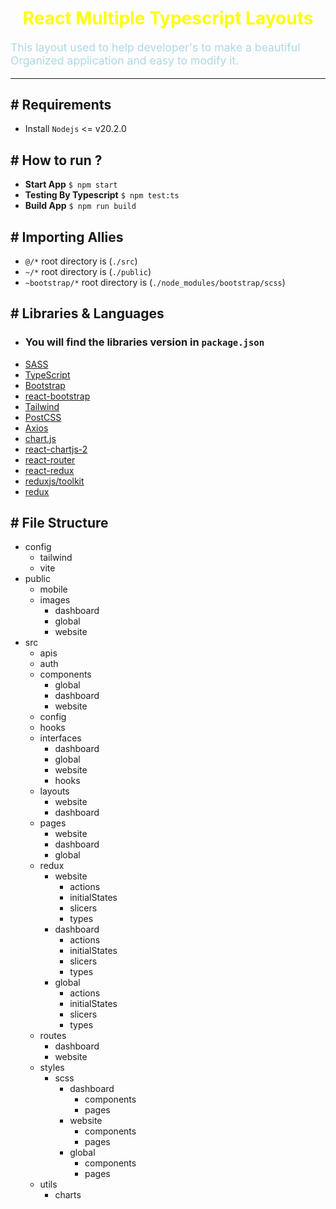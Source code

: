 <h1 style="color:yellow; text-align:center">React Multiple Typescript Layouts</h1>
<p style="color:lightblue; font-size: 1.1rem; margin-top: 1rem">
  This layout used to help developer's to make a beautiful Organized application and easy to modify it.
</p>
<hr />

## # Requirements
* Install `Nodejs` <= v20.2.0

## # How to run ?
* **Start App** `$ npm start`
* **Testing By Typescript** `$ npm test:ts`
* **Build App** `$ npm run build`

## # Importing Allies
* `@/*` root directory is (`./src`)
* `~/*` root directory is (`./public`)
* `~bootstrap/*` root directory is (`./node_modules/bootstrap/scss`)

## # Libraries & Languages
* ### You will find the libraries version in `package.json`
* [SASS](https://sass-lang.com/) 
* [TypeScript](https://www.typescriptlang.org) 
* [Bootstrap](https://getbootstrap.com) 
* [react-bootstrap](react-bootstrap.github.io) 
* [Tailwind](https://tailwindcss.com) 
* [PostCSS](https://postcss.org) 
* [Axios](https://axios-http.com/docs/intro) 
* [chart.js](https://www.chartjs.org) 
* [react-chartjs-2](https://react-chartjs-2.js.org) 
* [react-router](https://reactrouter.com) 
* [react-redux](https://react-redux.js.org) 
* [reduxjs/toolkit](https://redux-toolkit.js.org) 
* [redux](https://redux.js.org) 


## # File Structure
* config
  * tailwind
  * vite
* public
  * mobile
  * images
    * dashboard
    * global
    * website
* src
  * apis
  * auth
  * components
    * global
    * dashboard
    * website
  * config
  * hooks
  * interfaces
    * dashboard
    * global
    * website
    * hooks
  * layouts
    * website
    * dashboard
  * pages
    * website
    * dashboard
    * global
  * redux
    * website
      * actions
      * initialStates
      * slicers
      * types
    * dashboard
      * actions
      * initialStates
      * slicers
      * types
    * global
      * actions
      * initialStates
      * slicers
      * types
  * routes
    * dashboard
    * website
  * styles
    * scss
      * dashboard
        * components
        * pages
      * website
        * components
        * pages
      * global
        * components
        * pages
  * utils
    * charts


